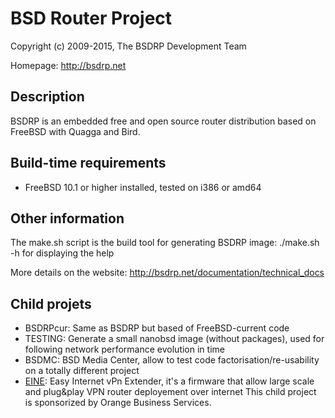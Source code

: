 BSD Router Project
==================

Copyright (c) 2009-2015, The BSDRP Development Team

Homepage: http://bsdrp.net

## Description

BSDRP is an embedded free and open source router distribution based on FreeBSD with Quagga and Bird. 

## Build-time requirements
 - FreeBSD 10.1 or higher installed, tested on i386 or amd64

## Other information

The make.sh script is the build tool for generating BSDRP image:
./make.sh -h for displaying the help

More details on the website:
http://bsdrp.net/documentation/technical_docs

## Child projets
 * BSDRPcur: Same as BSDRP but based of FreeBSD-current code
 * TESTING: Generate a small nanobsd image (without packages), used for following network performance evolution in time
 * BSDMC: BSD Media Center, allow to test code factorisation/re-usability on a totally different project
 * [EINE](EINE/README.md): Easy Internet vPn Extender, it's a firmware that allow large scale and plug&play VPN router deployement over internet
         This child project is sponsorized by Orange Business Services.


